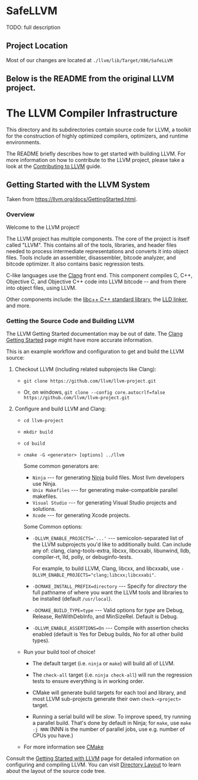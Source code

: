 # SafeLLVM
TODO: full description

## Project Location
Most of our changes are located at `./llvm/lib/Target/X86/SafeLLVM`

## Below is the README from the original LLVM project.

# The LLVM Compiler Infrastructure

This directory and its subdirectories contain source code for LLVM,
a toolkit for the construction of highly optimized compilers,
optimizers, and runtime environments.

The README briefly describes how to get started with building LLVM.
For more information on how to contribute to the LLVM project, please
take a look at the
[Contributing to LLVM](https://llvm.org/docs/Contributing.html) guide.

## Getting Started with the LLVM System

Taken from https://llvm.org/docs/GettingStarted.html.

### Overview

Welcome to the LLVM project!

The LLVM project has multiple components. The core of the project is
itself called "LLVM". This contains all of the tools, libraries, and header
files needed to process intermediate representations and converts it into
object files. Tools include an assembler, disassembler, bitcode analyzer, and
bitcode optimizer. It also contains basic regression tests.

C-like languages use the [Clang](http://clang.llvm.org/) front end. This
component compiles C, C++, Objective C, and Objective C++ code into LLVM bitcode
-- and from there into object files, using LLVM.

Other components include:
the [libc++ C++ standard library](https://libcxx.llvm.org),
the [LLD linker](https://lld.llvm.org), and more.

### Getting the Source Code and Building LLVM

The LLVM Getting Started documentation may be out of date. The [Clang
Getting Started](http://clang.llvm.org/get_started.html) page might have more
accurate information.

This is an example workflow and configuration to get and build the LLVM source:

1. Checkout LLVM (including related subprojects like Clang):

   - `git clone https://github.com/llvm/llvm-project.git`

   - Or, on windows, `git clone --config core.autocrlf=false https://github.com/llvm/llvm-project.git`

2. Configure and build LLVM and Clang:

   - `cd llvm-project`

   - `mkdir build`

   - `cd build`

   - `cmake -G <generator> [options] ../llvm`

     Some common generators are:

     - `Ninja` --- for generating [Ninja](https://ninja-build.org)
       build files. Most llvm developers use Ninja.
     - `Unix Makefiles` --- for generating make-compatible parallel makefiles.
     - `Visual Studio` --- for generating Visual Studio projects and
       solutions.
     - `Xcode` --- for generating Xcode projects.

     Some Common options:

     - `-DLLVM_ENABLE_PROJECTS='...'` --- semicolon-separated list of the LLVM
       subprojects you'd like to additionally build. Can include any of: clang,
       clang-tools-extra, libcxx, libcxxabi, libunwind, lldb, compiler-rt, lld,
       polly, or debuginfo-tests.

       For example, to build LLVM, Clang, libcxx, and libcxxabi, use
       `-DLLVM_ENABLE_PROJECTS="clang;libcxx;libcxxabi"`.

     - `-DCMAKE_INSTALL_PREFIX=directory` --- Specify for _directory_ the full
       pathname of where you want the LLVM tools and libraries to be installed
       (default `/usr/local`).

     - `-DCMAKE_BUILD_TYPE=type` --- Valid options for _type_ are Debug,
       Release, RelWithDebInfo, and MinSizeRel. Default is Debug.

     - `-DLLVM_ENABLE_ASSERTIONS=On` --- Compile with assertion checks enabled
       (default is Yes for Debug builds, No for all other build types).

   - Run your build tool of choice!

     - The default target (i.e. `ninja` or `make`) will build all of LLVM.

     - The `check-all` target (i.e. `ninja check-all`) will run the
       regression tests to ensure everything is in working order.

     - CMake will generate build targets for each tool and library, and most
       LLVM sub-projects generate their own `check-<project>` target.

     - Running a serial build will be _slow_. To improve speed, try running a
       parallel build. That's done by default in Ninja; for `make`, use
       `make -j NNN` (NNN is the number of parallel jobs, use e.g. number of
       CPUs you have.)

   - For more information see [CMake](https://llvm.org/docs/CMake.html)

Consult the
[Getting Started with LLVM](https://llvm.org/docs/GettingStarted.html#getting-started-with-llvm)
page for detailed information on configuring and compiling LLVM. You can visit
[Directory Layout](https://llvm.org/docs/GettingStarted.html#directory-layout)
to learn about the layout of the source code tree.
